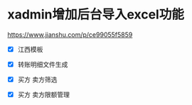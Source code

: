 # xadmin增加后台导入excel功能

https://www.jianshu.com/p/ce99055f5859


- [x] 江西模板

- [x] 转账明细文件生成

- [x] 买方  卖方筛选

- [x] 买方 卖方限额管理